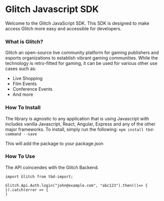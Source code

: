 # Glitch Javascript SDK
Welcome to the Glitch JavaScript SDK. This SDK is designed to make access Glitch more easy and accessible for developers.

### What is Glitch?

Glitch an open-source live community platform for gaming publishers and esports organizations to establish vibrant gaming communities. While the technology is retro-fitted for gaming, it can be used for various other use cases such as:

- Live Shopping
- Film Events
- Conference Events
- And more

### How To Install

The library is agnostic to any application that is using Javascript with includes vanilla Javascript, React, Angular, Express and any of the other major frameworks. To install, simply run the following:
```npm install tbd-command --save```

This will add the package to your package.json

### How To Use
The API coincendes with the Glitch Backend.

```
import Glitch from tbd-import;

Glitch.Api.Auth.login("john@example.com", "abc123").then(()=> {
}).catch(error => {
)
```